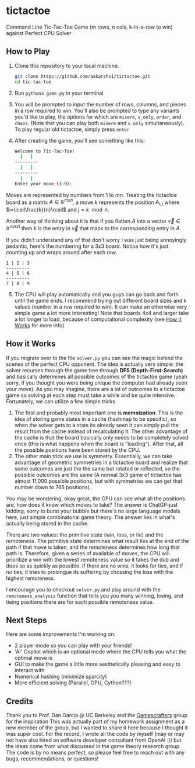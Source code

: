 # tictactoe
Command Line Tic-Tac-Toe Game (m rows, n cols, k-in-a-row to win) against Perfect CPU Solver
## How to Play

1. Clone this repository to your local machine.
   ```bash
   git clone https://github.com/aakarshv1/tictactoe.git
   cd tic-tac-toe
   ```

2. Run ```python3 game.py``` in your terminal
3. You will be prompted to input the number of rows, columns, and pieces in a row required to win. You'll also be prompted to type any variants you'd like to play, the options for which are `misere`, `x_only`, `order`, and `chaos`. (Note that you can play both `misere` and `x_only` simultaneously). To play regular old tictactoe, simply press `enter`
4. After creating the game, you'll see something like this:
    ```bash
    Welcome to Tic-Tac-Toe!
      |   |  
    ---------
      |   |  
    ---------
      |   |  
    Enter your move (1-9):
    ```

Moves are represented by numbers from 1 to $mn$. Treating the tictactoe board as a matrix $A \in \mathbb{R}^{m  x  n}$, a move $k$  represents the position $A_{i,j}$ where    $i=\lceil\frac{k}{n}\rceil$ and $j=k\mod n$. 

Another way of thinking about it is that if you flatten $A$ into a vector $\vec{v} \in \mathbb{R}^{mn x 1}$ then $k$ is the entry in $\vec{v}$ that maps to the corresponding entry in $A$. 

If you didn't understand any of that don't worry I was just being annoyingly pedantic, here's the numbering for a 3x3 board. Notice how it's just counting up and wraps around after each row.

    1 | 2 | 3  
    ---------
    4 | 5 | 6 
    ---------
    7 | 8 | 9 
    
5. The CPU will play automatically and you guys can go back and forth until the game ends. I recommend trying out different board sizes and k values (number in a row required to win). It can make an otherwise very simple game a lot more interesting! Note that boards 4x4 and larger take a lot longer to load, because of computational complexity (see [How it Works](#how-it-horks) for more info).

## How it Works

If you migrate over to the file `solver.py` you can see the magic behind the scenes of the perfect CPU opponent. The idea is actually very simple: the solver recurses through the game tree through **DFS (Depth-First-Search)** and basically determines all possible outcomes of the tictactoe game (yeah sorry, if you thought you were being unique the computer had already seen your move). As you may imagine, there are a lot of outcomes to a tictactoe game so solving at each step must take a while and be quite intensive. Fortunately, we can utilize a few simple tricks. 

1. The first and probably most important one is **memoization**. This is the idea of storing game states in a cache (hashmap to be specific), so when the solver gets to a state its already seen it can simply pull the result from the cache instead of recalculating it. The other advantage of the cache is that the board basically only needs to be completely solved once (this is what happens when the board is "loading"). After that, all the possible positions have been stored by the CPU. 
2. The other main trick we use is symmetry. Essentially, we can take advantage of geometric symmetries in a tictactoe board and realize that some outcomes are just the the same but rotated or reflected, so the possible outcomes are the same (A normal 3x3 game of tictactoe has almost 11,000 possible positions, but with symmetries we can get that number down to 765 positions). 

You may be wondering, okay great, the CPU can see what all the positions are, how does it know which moves to take? The answer is ChatGP-just kidding, sorry to burst your bubble but there's no large language models here, just simple combinatorial game theory. The answer lies in what's actually being stored in the cache. 

There are two values: the primitive state (win, loss, or tie) and the remoteness. The primitive state determines what result lies at the end of the path if that move is taken, and the remoteness determines how long that path is. Therefore, given a series of available of moves, the CPU will prioritize a win with the lowest remoteness value so it takes the dub and does so as quickly as possible. If there are no wins, it looks for ties, and if no ties, it tries to prolongue its suffeirng by chossing the loss with the highest remoteness.

I encourage you to checkout `solver.py` and play around with the `remoteness_analysis` function that tells you you many winning, losing, and tieing positions there are for each possible remoteness value.

## Next Steps

Here are some improvements I'm working on:
- 2 player mode so you can play with your friends!
- 'AI' Copilot which is an optional mode where the CPU tells you what the optimal move is
- GUI to make the game a little more aesthetically pleasing and easy to interact with
- Numerical hashing (minimize sparcity)
- More efficient solving (Parallel, GPU, Cython???)

## Credits
Thank you to Prof. Dan Garcia @ UC Berkeley and the [Gamescrafters](http://gamescrafters.berkeley.edu/) group for the inspiration This was actually part of my homework assignment as a new member of the group, but I wanted to share it here because I thought it was super cool. For the record, I wrote all the code by myself (may or may not have also hired an software developer consultant from OpenAI :)) but the ideas come from what discussed in the game theory research group. The code is by no means perfect, so please feel free to reach out with any bugs, recommendations, or questions!

